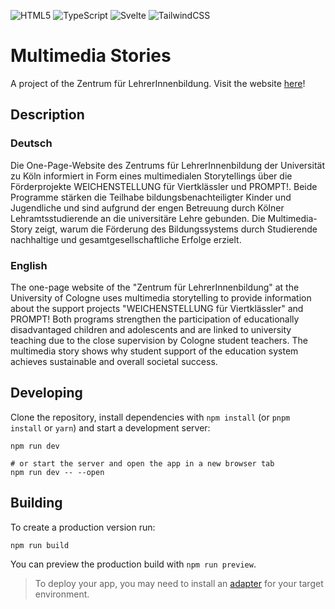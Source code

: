![HTML5](https://img.shields.io/badge/html5-%23E34F26.svg?style=for-the-badge&logo=html5&logoColor=white)
![TypeScript](https://img.shields.io/badge/typescript-%23007ACC.svg?style=for-the-badge&logo=typescript&logoColor=white)
![Svelte](https://img.shields.io/badge/svelte-%23f1413d.svg?style=for-the-badge&logo=svelte&logoColor=white)
![TailwindCSS](https://img.shields.io/badge/tailwindcss-%2338B2AC.svg?style=for-the-badge&logo=tailwind-css&logoColor=white)
# Multimedia Stories
A project of the Zentrum für LehrerInnenbildung.
Visit the website [here](https://zfl-stories.uni-koeln.de)!


## Description
### Deutsch
Die One-Page-Website des Zentrums für LehrerInnenbildung der Universität zu Köln 
informiert in Form eines multimedialen Storytellings über die Förderprojekte 
WEICHENSTELLUNG für Viertklässler und PROMPT!. 
Beide Programme stärken die Teilhabe bildungsbenachteiligter Kinder und Jugendliche 
und sind aufgrund der engen Betreuung durch Kölner Lehramtsstudierende an die 
universitäre Lehre gebunden. Die Multimedia-Story zeigt, warum die Förderung des 
Bildungssystems durch Studierende nachhaltige und gesamtgesellschaftliche Erfolge erzielt.

### English
The one-page website of the "Zentrum für LehrerInnenbildung" 
at the University of Cologne uses multimedia storytelling to provide information about the 
support projects "WEICHENSTELLUNG für Viertklässler" and PROMPT! 
Both programs strengthen the participation of educationally disadvantaged children and 
adolescents and are linked to university teaching due to the close supervision by 
Cologne student teachers. 
The multimedia story shows why student support of the education system achieves 
sustainable and overall societal success.

## Developing

Clone the repository, install dependencies with `npm install` (or `pnpm install` or `yarn`) and start a development server:

```
npm run dev

# or start the server and open the app in a new browser tab
npm run dev -- --open
```

## Building

To create a production version run:

```bash
npm run build
```

You can preview the production build with `npm run preview`.

> To deploy your app, you may need to install an [adapter](https://kit.svelte.dev/docs/adapters) for your target environment.
